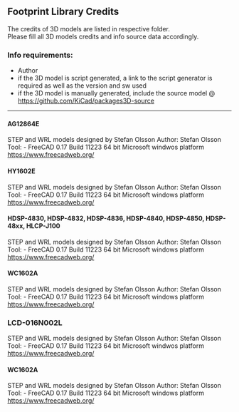## Footprint Library Credits

The credits of 3D models are listed in respective folder.  
Please fill all 3D models credits and info source data accordingly.  

### Info requirements:
- Author
- if the 3D model is script generated, a link to the script generator is required as well as the version and sw used
- if the 3D model is manually generated, include the source model @ https://github.com/KiCad/packages3D-source

<hr>

#### AG12864E
STEP and WRL models designed by Stefan Olsson
Author:	Stefan Olsson
Tool:	- FreeCAD 0.17 Build 11223 64 bit Microsoft windwos platform https://www.freecadweb.org/

#### HY1602E
STEP and WRL models designed by Stefan Olsson
Author:	Stefan Olsson
Tool:	- FreeCAD 0.17 Build 11223 64 bit Microsoft windows platform https://www.freecadweb.org/

#### HDSP-4830, HDSP-4832, HDSP-4836, HDSP-4840, HDSP-4850, HDSP-48xx, HLCP-J100
STEP and WRL models designed by Stefan Olsson
Author:	Stefan Olsson
Tool:	- FreeCAD 0.17 Build 11223 64 bit Microsoft windows platform https://www.freecadweb.org/

#### WC1602A
STEP and WRL models designed by Stefan Olsson
Author:	Stefan Olsson
Tool:	- FreeCAD 0.17 Build 11223 64 bit Microsoft windows platform https://www.freecadweb.org/

### LCD-016N002L
STEP and WRL models designed by Stefan Olsson
Author:	Stefan Olsson
Tool:	- FreeCAD 0.17 Build 11223 64 bit Microsoft windwos platform https://www.freecadweb.org/

#### WC1602A
STEP and WRL models designed by Stefan Olsson
Author:	Stefan Olsson
Tool:	- FreeCAD 0.17 Build 11223 64 bit Microsoft windows platform https://www.freecadweb.org/
